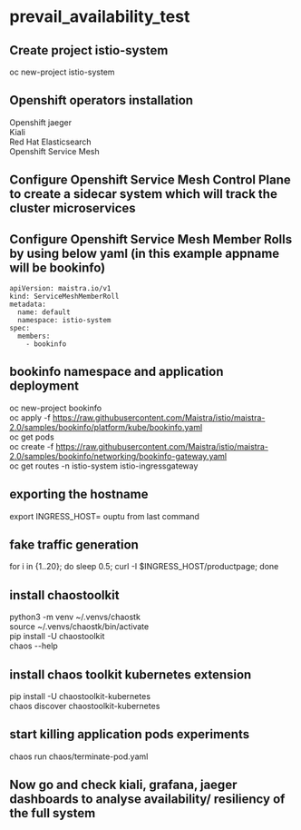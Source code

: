 # prevail_availability_test

## Create project istio-system
oc new-project istio-system</br>
## Openshift operators installation
Openshift jaeger </br>
Kiali </br>
Red Hat Elasticsearch</br>
Openshift Service Mesh</br>

## Configure Openshift Service Mesh Control Plane to create a sidecar system which will track the cluster microservices

## Configure Openshift Service Mesh Member Rolls by using below yaml (in this example appname will be bookinfo)
```
apiVersion: maistra.io/v1
kind: ServiceMeshMemberRoll
metadata:
  name: default
  namespace: istio-system
spec:
  members:
    - bookinfo
```

## bookinfo namespace and application deployment
oc new-project bookinfo </br>
oc apply -f https://raw.githubusercontent.com/Maistra/istio/maistra-2.0/samples/bookinfo/platform/kube/bookinfo.yaml </br>
oc get pods </br>
oc create -f https://raw.githubusercontent.com/Maistra/istio/maistra-2.0/samples/bookinfo/networking/bookinfo-gateway.yaml </br>
oc get routes -n istio-system istio-ingressgateway </br>

## exporting the hostname
export INGRESS_HOST= ouptu from last command </br>

## fake traffic generation
for i in {1..20}; do sleep 0.5; curl -I $INGRESS_HOST/productpage; done</br>

## install chaostoolkit
python3 -m venv ~/.venvs/chaostk</br>
source ~/.venvs/chaostk/bin/activate</br>
pip install -U chaostoolkit</br>
chaos --help</br>

## install chaos toolkit kubernetes extension </br>

pip install -U chaostoolkit-kubernetes</br>
chaos discover chaostoolkit-kubernetes</br>

## start killing application pods experiments </br>
chaos run chaos/terminate-pod.yaml</br>

## Now go and check kiali, grafana, jaeger dashboards to analyse availability/ resiliency of the full system
